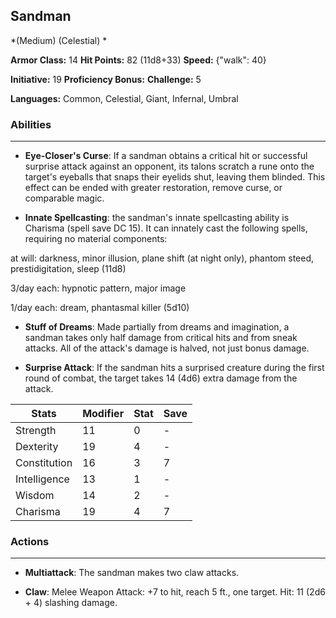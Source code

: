 ## Sandman
*(Medium) (Celestial) *

**Armor Class:** 14
**Hit Points:** 82 (11d8+33)
**Speed:** {"walk": 40}

**Initiative:** 19
**Proficiency Bonus:**
**Challenge:** 5

**Languages:** Common, Celestial, Giant, Infernal, Umbral

### Abilities
 --- 
- **Eye-Closer's Curse**: If a sandman obtains a critical hit or successful surprise attack against an opponent, its talons scratch a rune onto the target's eyeballs that snaps their eyelids shut, leaving them blinded. This effect can be ended with greater restoration, remove curse, or comparable magic.

- **Innate Spellcasting**: the sandman's innate spellcasting ability is Charisma (spell save DC 15). It can innately cast the following spells, requiring no material components:

at will: darkness, minor illusion, plane shift (at night only), phantom steed, prestidigitation, sleep (11d8)

3/day each: hypnotic pattern, major image

1/day each: dream, phantasmal killer (5d10)

- **Stuff of Dreams**: Made partially from dreams and imagination, a sandman takes only half damage from critical hits and from sneak attacks. All of the attack's damage is halved, not just bonus damage.

- **Surprise Attack**: If the sandman hits a surprised creature during the first round of combat, the target takes 14 (4d6) extra damage from the attack.



| Stats | Modifier | Stat | Save
| ---- | ---- | ---- | ---- |
| Strength | 11 | 0 | - |
| Dexterity | 19 | 4 | - |
| Constitution | 16 | 3 | 7 |
| Intelligence | 13 | 1 | - |
| Wisdom | 14 | 2 | - |
| Charisma | 19 | 4 | 7 |

### Actions
 --- 
- **Multiattack**: The sandman makes two claw attacks.

- **Claw**: Melee Weapon Attack: +7 to hit, reach 5 ft., one target. Hit: 11 (2d6 + 4) slashing damage.


